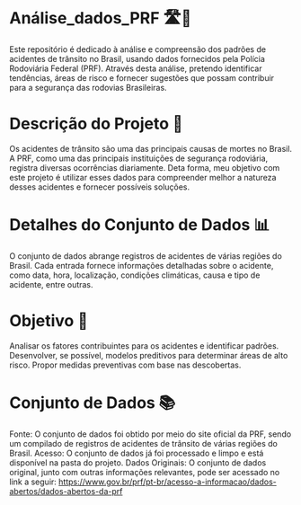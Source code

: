 # Análise_dados_PRF 🛣️🚗

Este repositório é dedicado à análise e compreensão dos padrões de acidentes de trânsito no Brasil, usando dados fornecidos pela Polícia Rodoviária Federal (PRF). Através desta análise, pretendo identificar tendências, áreas de risco e fornecer sugestões que possam contribuir para a segurança das rodovias Brasileiras.

# Descrição do Projeto 📝

Os acidentes de trânsito são uma das principais causas de mortes no Brasil. A PRF, como uma das principais instituições de segurança rodoviária, registra diversas ocorrências diariamente. Deta forma, meu objetivo com este projeto é utilizar esses dados para compreender melhor a natureza desses acidentes e fornecer possíveis soluções.


# Detalhes do Conjunto de Dados 📊

O conjunto de dados abrange registros de acidentes de várias regiões do Brasil. Cada entrada fornece informações detalhadas sobre o acidente, como data, hora, localização, condições climáticas, causa e tipo de acidente, entre outras.

# Objetivo 🎯

Analisar os fatores contribuintes para os acidentes e identificar padrões.
Desenvolver, se possível, modelos preditivos para determinar áreas de alto risco.
Propor medidas preventivas com base nas descobertas.

# Conjunto de Dados 📚

Fonte: O conjunto de dados foi obtido por meio do site oficial da PRF, sendo um compilado de registros de acidentes de trânsito de várias regiões do Brasil.
Acesso: O conjunto de dados já foi processado e limpo e está disponível na pasta do projeto.
Dados Originais: O conjunto de dados original, junto com outras informações relevantes, pode ser acessado no link a seguir:
https://www.gov.br/prf/pt-br/acesso-a-informacao/dados-abertos/dados-abertos-da-prf
